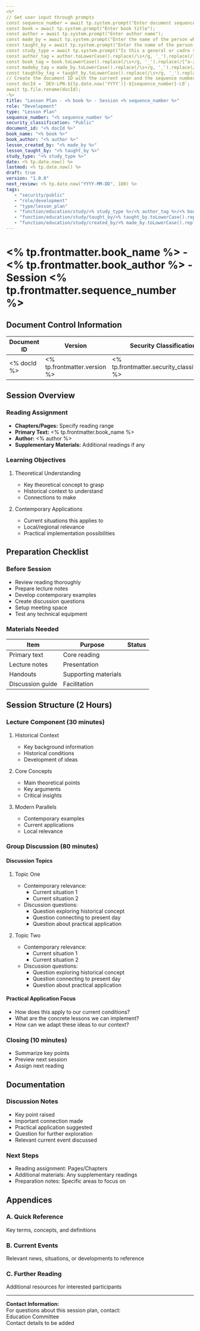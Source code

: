 ```yaml
---
<%*
// Get user input through prompts
const sequence_number = await tp.system.prompt("Enter document sequence number. ex 001, 002, etc");
const book = await tp.system.prompt("Enter book title");
const author = await tp.system.prompt("Enter author name");
const made_by = await tp.system.prompt("Enter the name of the person who made this lesson plan");
const taught_by = await tp.system.prompt("Enter the name of the person who will teach this lesson");
const study_type = await tp.system.prompt("Is this a general or cadre study?");
const author_tag = author.toLowerCase().replace(/\s+/g, '_').replace(/[^a-z0-9_]/g, '');
const book_tag = book.toLowerCase().replace(/\s+/g, '_').replace(/[^a-z0-9_]/g, '');
const madeby_tag = made_by.toLowerCase().replace(/\s+/g, '_').replace(/[^a-z0-9_]/g, '');
const taughtby_tag = taught_by.toLowerCase().replace(/\s+/g, '_').replace(/[^a-z0-9_]/g, '');
// Create the document ID with the current year and the sequence number, and rename the document
const docId = `DEV-LPN-${tp.date.now('YYYY')}-${sequence_number}-L0`;
await tp.file.rename(docId);
-%>
title: "Lesson Plan - <% book %> - Session <% sequence_number %>"
role: "Development"
type: "Lesson Plan"
sequence_number: "<% sequence_number %>"
security_classification: "Public"
document_id: "<% docId %>"
book_name: "<% book %>"
book_author: "<% author %>"
lesson_created_by: "<% made_by %>"
lesson_taught_by: "<% taught_by %>"
study_type: "<% study_type %>"
date: <% tp.date.now() %>
lastmod: <% tp.date.now() %>
draft: true
version: "1.0.0"
next_review: <% tp.date.now("YYYY-MM-DD", 180) %>
tags:
   - "security/public"
   - "role/development"
   - "type/lesson_plan"
   - "function/education/study/<% study_type %>/<% author_tag %>/<% book_tag %>"
   - "function/education/study/taught_by/<% taught_by.toLowerCase().replace(/\s+/g, '_').replace(/[^a-z0-9_]/g, '') %>"
   - "function/education/study/created_by/<% made_by.toLowerCase().replace(/\s+/g, '_').replace(/[^a-z0-9_]/g, '') %>"
---
```



# <% tp.frontmatter.book_name %> - <% tp.frontmatter.book_author %> - Session <% tp.frontmatter.sequence_number %>

## Document Control Information

| **Document ID**           | **Version** | **Security Classification** | **Created By**    | **Creation Date** | **Last Modified** | **Next Review Date**       |
|---------------------------|-------------|-----------------------------|-------------------|-------------------|-------------------|----------------------------|
| <% docId %>               | <% tp.frontmatter.version %>       | <% tp.frontmatter.security_classification %>                      | Cde <% tp.frontmatter.lesson_created_by %> | <% tp.frontmatter.date %> | <% tp.frontmatter.lastmod %> | <% tp.frontmatter.next_review %> |

## Session Overview

### Reading Assignment
- **Chapters/Pages:** Specify reading range
- **Primary Text:** <% tp.frontmatter.book_name %>
- **Author:** <% author %>
- **Supplementary Materials:** Additional readings if any

### Learning Objectives
1. Theoretical Understanding
   - Key theoretical concept to grasp
   - Historical context to understand
   - Connections to make

2. Contemporary Applications
   - Current situations this applies to
   - Local/regional relevance
   - Practical implementation possibilities

## Preparation Checklist

### Before Session

-   Review reading thoroughly
-   Prepare lecture notes
-   Develop contemporary examples
-   Create discussion questions
-   Setup meeting space
-   Test any technical equipment

### Materials Needed

| Item | Purpose | Status |
|------|----------|---------|
| Primary text | Core reading |   |
| Lecture notes | Presentation |   |
| Handouts | Supporting materials |   |
| Discussion guide | Facilitation |   |


## Session Structure (2 Hours)

### Lecture Component (30 minutes)

1. Historical Context
   - Key background information
   - Historical conditions
   - Development of ideas

2. Core Concepts
   - Main theoretical points
   - Key arguments
   - Critical insights

3. Modern Parallels
   - Contemporary examples
   - Current applications
   - Local relevance

### Group Discussion (80 minutes)

#### Discussion Topics

1. Topic One
   - Contemporary relevance:
     - Current situation 1
     - Current situation 2
   - Discussion questions:
     - Question exploring historical concept
     - Question connecting to present day
     - Question about practical application

2. Topic Two
   - Contemporary relevance:
     - Current situation 1
     - Current situation 2
   - Discussion questions:
     - Question exploring historical concept
     - Question connecting to present day
     - Question about practical application

#### Practical Application Focus

- How does this apply to our current conditions?
- What are the concrete lessons we can implement?
- How can we adapt these ideas to our context?

### Closing (10 minutes)

- Summarize key points
- Preview next session
- Assign next reading

## Documentation

### Discussion Notes

- Key point raised
- Important connection made
- Practical application suggested
- Question for further exploration
- Relevant current event discussed

### Next Steps

- Reading assignment: Pages/Chapters
- Additional materials: Any supplementary readings
- Preparation notes: Specific areas to focus on


## Appendices

### A. Quick Reference

Key terms, concepts, and definitions

### B. Current Events
Relevant news, situations, or developments to reference

### C. Further Reading
Additional resources for interested participants

---

**Contact Information:**  
For questions about this session plan, contact:  
Education Committee  
Contact details to be added
